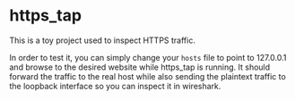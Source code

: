 # https_tap

This is a toy project used to inspect HTTPS traffic.


In order to test it, you can simply change your `hosts` file to point to 127.0.0.1 and browse to the desired website while https_tap is running. It should forward the traffic to the real host while also sending the plaintext traffic to the loopback interface so you can inspect it in wireshark.